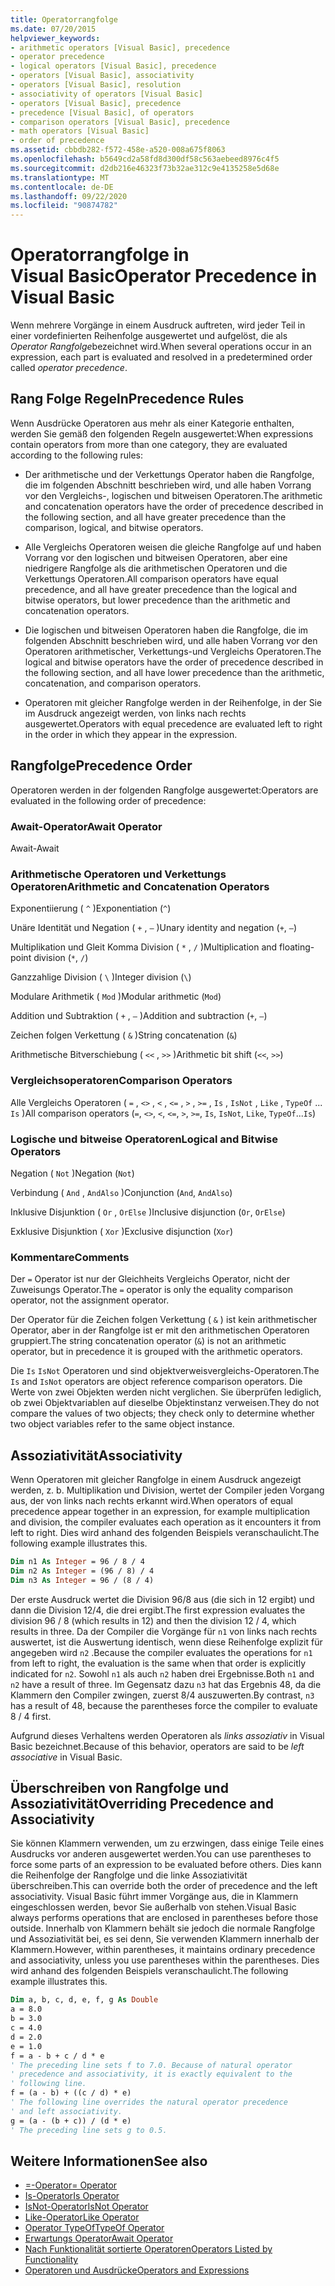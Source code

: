 ```yaml
---
title: Operatorrangfolge
ms.date: 07/20/2015
helpviewer_keywords:
- arithmetic operators [Visual Basic], precedence
- operator precedence
- logical operators [Visual Basic], precedence
- operators [Visual Basic], associativity
- operators [Visual Basic], resolution
- associativity of operators [Visual Basic]
- operators [Visual Basic], precedence
- precedence [Visual Basic], of operators
- comparison operators [Visual Basic], precedence
- math operators [Visual Basic]
- order of precedence
ms.assetid: cbbdb282-f572-458e-a520-008a675f8063
ms.openlocfilehash: b5649cd2a58fd8d300df58c563aebeed8976c4f5
ms.sourcegitcommit: d2db216e46323f73b32ae312c9e4135258e5d68e
ms.translationtype: MT
ms.contentlocale: de-DE
ms.lasthandoff: 09/22/2020
ms.locfileid: "90874782"
---
```

# <a name="operator-precedence-in-visual-basic"></a><span data-ttu-id="420c5-102">Operatorrangfolge in Visual Basic</span><span class="sxs-lookup"><span data-stu-id="420c5-102">Operator Precedence in Visual Basic</span></span>

<span data-ttu-id="420c5-103">Wenn mehrere Vorgänge in einem Ausdruck auftreten, wird jeder Teil in einer vordefinierten Reihenfolge ausgewertet und aufgelöst, die als *Operator Rangfolge*bezeichnet wird.</span><span class="sxs-lookup"><span data-stu-id="420c5-103">When several operations occur in an expression, each part is evaluated and resolved in a predetermined order called *operator precedence*.</span></span>

## <a name="precedence-rules"></a><span data-ttu-id="420c5-104">Rang Folge Regeln</span><span class="sxs-lookup"><span data-stu-id="420c5-104">Precedence Rules</span></span>

 <span data-ttu-id="420c5-105">Wenn Ausdrücke Operatoren aus mehr als einer Kategorie enthalten, werden Sie gemäß den folgenden Regeln ausgewertet:</span><span class="sxs-lookup"><span data-stu-id="420c5-105">When expressions contain operators from more than one category, they are evaluated according to the following rules:</span></span>

- <span data-ttu-id="420c5-106">Der arithmetische und der Verkettungs Operator haben die Rangfolge, die im folgenden Abschnitt beschrieben wird, und alle haben Vorrang vor den Vergleichs-, logischen und bitweisen Operatoren.</span><span class="sxs-lookup"><span data-stu-id="420c5-106">The arithmetic and concatenation operators have the order of precedence described in the following section, and all have greater precedence than the comparison, logical, and bitwise operators.</span></span>

- <span data-ttu-id="420c5-107">Alle Vergleichs Operatoren weisen die gleiche Rangfolge auf und haben Vorrang vor den logischen und bitweisen Operatoren, aber eine niedrigere Rangfolge als die arithmetischen Operatoren und die Verkettungs Operatoren.</span><span class="sxs-lookup"><span data-stu-id="420c5-107">All comparison operators have equal precedence, and all have greater precedence than the logical and bitwise operators, but lower precedence than the arithmetic and concatenation operators.</span></span>

- <span data-ttu-id="420c5-108">Die logischen und bitweisen Operatoren haben die Rangfolge, die im folgenden Abschnitt beschrieben wird, und alle haben Vorrang vor den Operatoren arithmetischer, Verkettungs-und Vergleichs Operatoren.</span><span class="sxs-lookup"><span data-stu-id="420c5-108">The logical and bitwise operators have the order of precedence described in the following section, and all have lower precedence than the arithmetic, concatenation, and comparison operators.</span></span>

- <span data-ttu-id="420c5-109">Operatoren mit gleicher Rangfolge werden in der Reihenfolge, in der Sie im Ausdruck angezeigt werden, von links nach rechts ausgewertet.</span><span class="sxs-lookup"><span data-stu-id="420c5-109">Operators with equal precedence are evaluated left to right in the order in which they appear in the expression.</span></span>

## <a name="precedence-order"></a><span data-ttu-id="420c5-110">Rangfolge</span><span class="sxs-lookup"><span data-stu-id="420c5-110">Precedence Order</span></span>

 <span data-ttu-id="420c5-111">Operatoren werden in der folgenden Rangfolge ausgewertet:</span><span class="sxs-lookup"><span data-stu-id="420c5-111">Operators are evaluated in the following order of precedence:</span></span>

### <a name="await-operator"></a><span data-ttu-id="420c5-112">Await-Operator</span><span class="sxs-lookup"><span data-stu-id="420c5-112">Await Operator</span></span>

 <span data-ttu-id="420c5-113">Await-</span><span class="sxs-lookup"><span data-stu-id="420c5-113">Await</span></span>

### <a name="arithmetic-and-concatenation-operators"></a><span data-ttu-id="420c5-114">Arithmetische Operatoren und Verkettungs Operatoren</span><span class="sxs-lookup"><span data-stu-id="420c5-114">Arithmetic and Concatenation Operators</span></span>

 <span data-ttu-id="420c5-115">Exponentiierung ( `^` )</span><span class="sxs-lookup"><span data-stu-id="420c5-115">Exponentiation (`^`)</span></span>

 <span data-ttu-id="420c5-116">Unäre Identität und Negation ( `+` , `–` )</span><span class="sxs-lookup"><span data-stu-id="420c5-116">Unary identity and negation (`+`, `–`)</span></span>

 <span data-ttu-id="420c5-117">Multiplikation und Gleit Komma Division ( `*` , `/` )</span><span class="sxs-lookup"><span data-stu-id="420c5-117">Multiplication and floating-point division (`*`, `/`)</span></span>

 <span data-ttu-id="420c5-118">Ganzzahlige Division ( `\` )</span><span class="sxs-lookup"><span data-stu-id="420c5-118">Integer division (`\`)</span></span>

 <span data-ttu-id="420c5-119">Modulare Arithmetik ( `Mod` )</span><span class="sxs-lookup"><span data-stu-id="420c5-119">Modular arithmetic (`Mod`)</span></span>

 <span data-ttu-id="420c5-120">Addition und Subtraktion ( `+` , `–` )</span><span class="sxs-lookup"><span data-stu-id="420c5-120">Addition and subtraction (`+`, `–`)</span></span>

 <span data-ttu-id="420c5-121">Zeichen folgen Verkettung ( `&` )</span><span class="sxs-lookup"><span data-stu-id="420c5-121">String concatenation (`&`)</span></span>

 <span data-ttu-id="420c5-122">Arithmetische Bitverschiebung ( `<<` , `>>` )</span><span class="sxs-lookup"><span data-stu-id="420c5-122">Arithmetic bit shift (`<<`, `>>`)</span></span>

### <a name="comparison-operators"></a><span data-ttu-id="420c5-123">Vergleichsoperatoren</span><span class="sxs-lookup"><span data-stu-id="420c5-123">Comparison Operators</span></span>

 <span data-ttu-id="420c5-124">Alle Vergleichs Operatoren ( `=` , `<>` , `<` , `<=` , `>` , `>=` , `Is` , `IsNot` , `Like` , `TypeOf` ... `Is` )</span><span class="sxs-lookup"><span data-stu-id="420c5-124">All comparison operators (`=`, `<>`, `<`, `<=`, `>`, `>=`, `Is`, `IsNot`, `Like`, `TypeOf`...`Is`)</span></span>

### <a name="logical-and-bitwise-operators"></a><span data-ttu-id="420c5-125">Logische und bitweise Operatoren</span><span class="sxs-lookup"><span data-stu-id="420c5-125">Logical and Bitwise Operators</span></span>

 <span data-ttu-id="420c5-126">Negation ( `Not` )</span><span class="sxs-lookup"><span data-stu-id="420c5-126">Negation (`Not`)</span></span>

 <span data-ttu-id="420c5-127">Verbindung ( `And` , `AndAlso` )</span><span class="sxs-lookup"><span data-stu-id="420c5-127">Conjunction (`And`, `AndAlso`)</span></span>

 <span data-ttu-id="420c5-128">Inklusive Disjunktion ( `Or` , `OrElse` )</span><span class="sxs-lookup"><span data-stu-id="420c5-128">Inclusive disjunction (`Or`, `OrElse`)</span></span>

 <span data-ttu-id="420c5-129">Exklusive Disjunktion ( `Xor` )</span><span class="sxs-lookup"><span data-stu-id="420c5-129">Exclusive disjunction (`Xor`)</span></span>

### <a name="comments"></a><span data-ttu-id="420c5-130">Kommentare</span><span class="sxs-lookup"><span data-stu-id="420c5-130">Comments</span></span>

 <span data-ttu-id="420c5-131">Der `=` Operator ist nur der Gleichheits Vergleichs Operator, nicht der Zuweisungs Operator.</span><span class="sxs-lookup"><span data-stu-id="420c5-131">The `=` operator is only the equality comparison operator, not the assignment operator.</span></span>

 <span data-ttu-id="420c5-132">Der Operator für die Zeichen folgen Verkettung ( `&` ) ist kein arithmetischer Operator, aber in der Rangfolge ist er mit den arithmetischen Operatoren gruppiert.</span><span class="sxs-lookup"><span data-stu-id="420c5-132">The string concatenation operator (`&`) is not an arithmetic operator, but in precedence it is grouped with the arithmetic operators.</span></span>

 <span data-ttu-id="420c5-133">Die `Is` `IsNot` Operatoren und sind objektverweisvergleichs-Operatoren.</span><span class="sxs-lookup"><span data-stu-id="420c5-133">The `Is` and `IsNot` operators are object reference comparison operators.</span></span> <span data-ttu-id="420c5-134">Die Werte von zwei Objekten werden nicht verglichen. Sie überprüfen lediglich, ob zwei Objektvariablen auf dieselbe Objektinstanz verweisen.</span><span class="sxs-lookup"><span data-stu-id="420c5-134">They do not compare the values of two objects; they check only to determine whether two object variables refer to the same object instance.</span></span>

## <a name="associativity"></a><span data-ttu-id="420c5-135">Assoziativität</span><span class="sxs-lookup"><span data-stu-id="420c5-135">Associativity</span></span>

 <span data-ttu-id="420c5-136">Wenn Operatoren mit gleicher Rangfolge in einem Ausdruck angezeigt werden, z. b. Multiplikation und Division, wertet der Compiler jeden Vorgang aus, der von links nach rechts erkannt wird.</span><span class="sxs-lookup"><span data-stu-id="420c5-136">When operators of equal precedence appear together in an expression, for example multiplication and division, the compiler evaluates each operation as it encounters it from left to right.</span></span> <span data-ttu-id="420c5-137">Dies wird anhand des folgenden Beispiels veranschaulicht.</span><span class="sxs-lookup"><span data-stu-id="420c5-137">The following example illustrates this.</span></span>

```vb
Dim n1 As Integer = 96 / 8 / 4
Dim n2 As Integer = (96 / 8) / 4
Dim n3 As Integer = 96 / (8 / 4)
```

 <span data-ttu-id="420c5-138">Der erste Ausdruck wertet die Division 96/8 aus (die sich in 12 ergibt) und dann die Division 12/4, die drei ergibt.</span><span class="sxs-lookup"><span data-stu-id="420c5-138">The first expression evaluates the division 96 / 8 (which results in 12) and then the division 12 / 4, which results in three.</span></span> <span data-ttu-id="420c5-139">Da der Compiler die Vorgänge für `n1` von links nach rechts auswertet, ist die Auswertung identisch, wenn diese Reihenfolge explizit für angegeben wird `n2` .</span><span class="sxs-lookup"><span data-stu-id="420c5-139">Because the compiler evaluates the operations for `n1` from left to right, the evaluation is the same when that order is explicitly indicated for `n2`.</span></span> <span data-ttu-id="420c5-140">Sowohl `n1` als auch `n2` haben drei Ergebnisse.</span><span class="sxs-lookup"><span data-stu-id="420c5-140">Both `n1` and `n2` have a result of three.</span></span> <span data-ttu-id="420c5-141">Im Gegensatz dazu `n3` hat das Ergebnis 48, da die Klammern den Compiler zwingen, zuerst 8/4 auszuwerten.</span><span class="sxs-lookup"><span data-stu-id="420c5-141">By contrast, `n3` has a result of 48, because the parentheses force the compiler to evaluate 8 / 4 first.</span></span>

 <span data-ttu-id="420c5-142">Aufgrund dieses Verhaltens werden Operatoren als *links assoziativ* in Visual Basic bezeichnet.</span><span class="sxs-lookup"><span data-stu-id="420c5-142">Because of this behavior, operators are said to be *left associative* in Visual Basic.</span></span>

## <a name="overriding-precedence-and-associativity"></a><span data-ttu-id="420c5-143">Überschreiben von Rangfolge und Assoziativität</span><span class="sxs-lookup"><span data-stu-id="420c5-143">Overriding Precedence and Associativity</span></span>

 <span data-ttu-id="420c5-144">Sie können Klammern verwenden, um zu erzwingen, dass einige Teile eines Ausdrucks vor anderen ausgewertet werden.</span><span class="sxs-lookup"><span data-stu-id="420c5-144">You can use parentheses to force some parts of an expression to be evaluated before others.</span></span> <span data-ttu-id="420c5-145">Dies kann die Reihenfolge der Rangfolge und die linke Assoziativität überschreiben.</span><span class="sxs-lookup"><span data-stu-id="420c5-145">This can override both the order of precedence and the left associativity.</span></span> <span data-ttu-id="420c5-146">Visual Basic führt immer Vorgänge aus, die in Klammern eingeschlossen werden, bevor Sie außerhalb von stehen.</span><span class="sxs-lookup"><span data-stu-id="420c5-146">Visual Basic always performs operations that are enclosed in parentheses before those outside.</span></span> <span data-ttu-id="420c5-147">Innerhalb von Klammern behält sie jedoch die normale Rangfolge und Assoziativität bei, es sei denn, Sie verwenden Klammern innerhalb der Klammern.</span><span class="sxs-lookup"><span data-stu-id="420c5-147">However, within parentheses, it maintains ordinary precedence and associativity, unless you use parentheses within the parentheses.</span></span> <span data-ttu-id="420c5-148">Dies wird anhand des folgenden Beispiels veranschaulicht.</span><span class="sxs-lookup"><span data-stu-id="420c5-148">The following example illustrates this.</span></span>

```vb
Dim a, b, c, d, e, f, g As Double
a = 8.0
b = 3.0
c = 4.0
d = 2.0
e = 1.0
f = a - b + c / d * e
' The preceding line sets f to 7.0. Because of natural operator
' precedence and associativity, it is exactly equivalent to the
' following line.
f = (a - b) + ((c / d) * e)
' The following line overrides the natural operator precedence
' and left associativity.
g = (a - (b + c)) / (d * e)
' The preceding line sets g to 0.5.
```

## <a name="see-also"></a><span data-ttu-id="420c5-149">Weitere Informationen</span><span class="sxs-lookup"><span data-stu-id="420c5-149">See also</span></span>

- [<span data-ttu-id="420c5-150">=-Operator</span><span class="sxs-lookup"><span data-stu-id="420c5-150">= Operator</span></span>](assignment-operator.md)
- [<span data-ttu-id="420c5-151">Is-Operator</span><span class="sxs-lookup"><span data-stu-id="420c5-151">Is Operator</span></span>](is-operator.md)
- [<span data-ttu-id="420c5-152">IsNot-Operator</span><span class="sxs-lookup"><span data-stu-id="420c5-152">IsNot Operator</span></span>](isnot-operator.md)
- [<span data-ttu-id="420c5-153">Like-Operator</span><span class="sxs-lookup"><span data-stu-id="420c5-153">Like Operator</span></span>](like-operator.md)
- [<span data-ttu-id="420c5-154">Operator TypeOf</span><span class="sxs-lookup"><span data-stu-id="420c5-154">TypeOf Operator</span></span>](typeof-operator.md)
- [<span data-ttu-id="420c5-155">Erwartungs Operator</span><span class="sxs-lookup"><span data-stu-id="420c5-155">Await Operator</span></span>](await-operator.md)
- [<span data-ttu-id="420c5-156">Nach Funktionalität sortierte Operatoren</span><span class="sxs-lookup"><span data-stu-id="420c5-156">Operators Listed by Functionality</span></span>](operators-listed-by-functionality.md)
- [<span data-ttu-id="420c5-157">Operatoren und Ausdrücke</span><span class="sxs-lookup"><span data-stu-id="420c5-157">Operators and Expressions</span></span>](../../programming-guide/language-features/operators-and-expressions/index.md)
